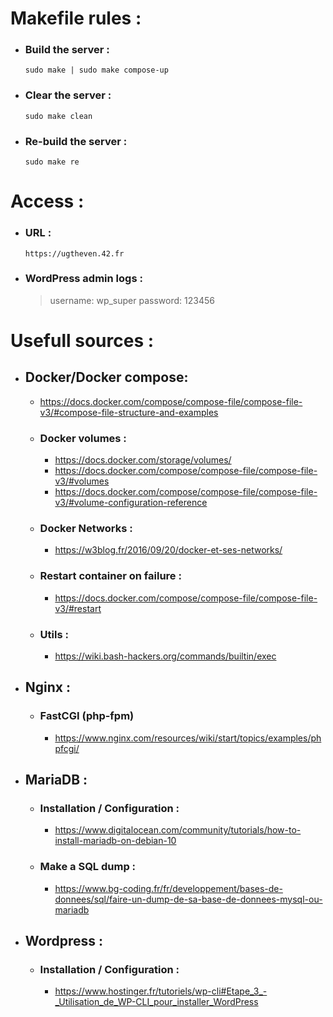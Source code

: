 # Makefile rules :
- ### Build the server :
    `sudo make | sudo make compose-up`
- ### Clear the server :
    `sudo make clean`
- ### Re-build the server :
    `sudo make re`

# Access :
- ### URL :
    `https://ugtheven.42.fr`
- ### WordPress admin logs :
    > username: wp_super
    > password: 123456

# Usefull sources :
- ## Docker/Docker compose:
    - https://docs.docker.com/compose/compose-file/compose-file-v3/#compose-file-structure-and-examples
    - ### Docker volumes :
        - https://docs.docker.com/storage/volumes/
        - https://docs.docker.com/compose/compose-file/compose-file-v3/#volumes
        - https://docs.docker.com/compose/compose-file/compose-file-v3/#volume-configuration-reference
    - ### Docker Networks :
        - https://w3blog.fr/2016/09/20/docker-et-ses-networks/
    - ### Restart container on failure :
        - https://docs.docker.com/compose/compose-file/compose-file-v3/#restart
    - ### Utils :
        - https://wiki.bash-hackers.org/commands/builtin/exec

- ## Nginx :
    - ### FastCGI (php-fpm)
        - https://www.nginx.com/resources/wiki/start/topics/examples/phpfcgi/
    

- ## MariaDB :
    - ### Installation / Configuration :
        - https://www.digitalocean.com/community/tutorials/how-to-install-mariadb-on-debian-10
    - ### Make a SQL dump :
        - https://www.bg-coding.fr/fr/developpement/bases-de-donnees/sql/faire-un-dump-de-sa-base-de-donnees-mysql-ou-mariadb

- ## Wordpress :
    - ### Installation / Configuration :
        - https://www.hostinger.fr/tutoriels/wp-cli#Etape_3_-_Utilisation_de_WP-CLI_pour_installer_WordPress

